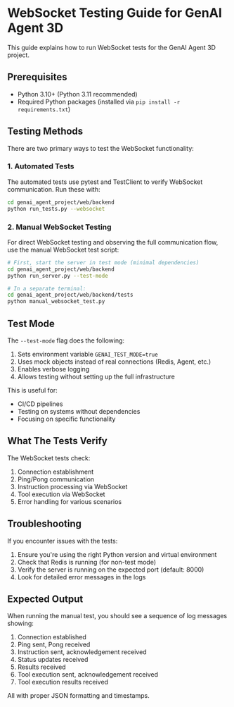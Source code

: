 # WebSocket Testing Guide for GenAI Agent 3D

This guide explains how to run WebSocket tests for the GenAI Agent 3D project.

## Prerequisites

- Python 3.10+ (Python 3.11 recommended)
- Required Python packages (installed via `pip install -r requirements.txt`)

## Testing Methods

There are two primary ways to test the WebSocket functionality:

### 1. Automated Tests

The automated tests use pytest and TestClient to verify WebSocket communication. Run these with:

```bash
cd genai_agent_project/web/backend
python run_tests.py --websocket
```

### 2. Manual WebSocket Testing

For direct WebSocket testing and observing the full communication flow, use the manual WebSocket test script:

```bash
# First, start the server in test mode (minimal dependencies)
cd genai_agent_project/web/backend
python run_server.py --test-mode

# In a separate terminal:
cd genai_agent_project/web/backend/tests
python manual_websocket_test.py
```

## Test Mode

The `--test-mode` flag does the following:

1. Sets environment variable `GENAI_TEST_MODE=true`
2. Uses mock objects instead of real connections (Redis, Agent, etc.)
3. Enables verbose logging
4. Allows testing without setting up the full infrastructure

This is useful for:
- CI/CD pipelines
- Testing on systems without dependencies
- Focusing on specific functionality

## What The Tests Verify

The WebSocket tests check:

1. Connection establishment
2. Ping/Pong communication
3. Instruction processing via WebSocket
4. Tool execution via WebSocket
5. Error handling for various scenarios

## Troubleshooting

If you encounter issues with the tests:

1. Ensure you're using the right Python version and virtual environment
2. Check that Redis is running (for non-test mode)
3. Verify the server is running on the expected port (default: 8000)
4. Look for detailed error messages in the logs

## Expected Output

When running the manual test, you should see a sequence of log messages showing:

1. Connection established
2. Ping sent, Pong received
3. Instruction sent, acknowledgement received
4. Status updates received
5. Results received
6. Tool execution sent, acknowledgement received
7. Tool execution results received

All with proper JSON formatting and timestamps.
